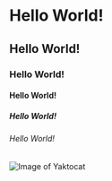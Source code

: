 # Hello World!
## Hello World!
### Hello World!
#### Hello World!
##### Hello World!
###### Hello World!

![Image of Yaktocat](https://octodex.github.com/images/yaktocat.png)
